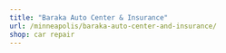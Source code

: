 ```yaml
---
title: "Baraka Auto Center & Insurance"
url: /minneapolis/baraka-auto-center-and-insurance/
shop: car repair
---
```

